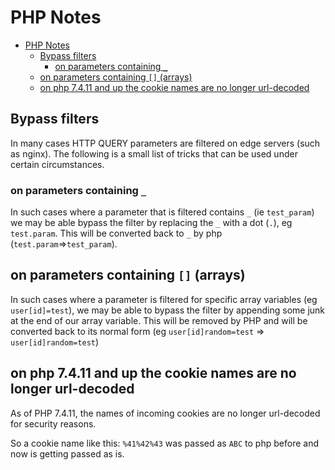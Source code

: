 # PHP Notes
- [PHP Notes](#php-notes)
  - [Bypass filters](#bypass-filters)
    - [on parameters containing `_`](#on-parameters-containing-_)
  - [on parameters containing `[]` (arrays)](#on-parameters-containing--arrays)
  - [on php 7.4.11 and up the cookie names are no longer url-decoded](#on-php-7411-and-up-the-cookie-names-are-no-longer-url-decoded)

## Bypass filters
In many cases HTTP QUERY parameters are filtered on edge servers (such as nginx). The following is a small list of tricks that can be used under certain circumstances.

### on parameters containing `_`
In such cases where a parameter that is filtered contains  `_` (ie `test_param`) we may be able bypass the filter by replacing the `_` with a dot (`.`), eg `test.param`. This will be converted back to `_` by php (`test.param`=>`test_param`).

## on parameters containing `[]` (arrays)
In such cases where a parameter is filtered for specific array variables (eg `user[id]=test`), we may be able to bypass the filter by appending some junk at the end of our array variable.
This will be removed by PHP and will be converted back to its normal form (eg `user[id]random=test` => `user[id]random=test`)

## on php 7.4.11 and up the cookie names are no longer url-decoded
As of PHP 7.4.11, the names of incoming cookies are no longer url-decoded for security reasons.

So a cookie name like this: `%41%42%43` was passed as `ABC` to php before and now is getting passed as is.
